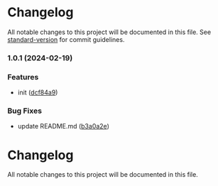 # Changelog

All notable changes to this project will be documented in this file. See [standard-version](https://github.com/conventional-changelog/standard-version) for commit guidelines.

### 1.0.1 (2024-02-19)


### Features

* init ([dcf84a9](https://github.com/Licodeao/file-uploader/commit/dcf84a928df46a17a04dd391e22feac73aa38dd9))


### Bug Fixes

* update README.md ([b3a0a2e](https://github.com/Licodeao/file-uploader/commit/b3a0a2e717f983b009b5d44c442bb9420b63795d))

# Changelog

All notable changes to this project will be documented in this file.
